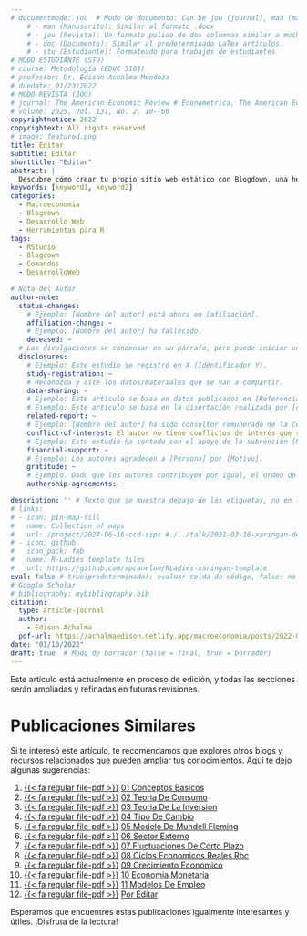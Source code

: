 ```yaml
---
# documentmode: jou  # Modo de documento: Can be jou (journal), man (manuscript), stu (student), or doc (document)
    # - man (Manuscrito): Similar al formato .docx
    # - jou (Revista): Un formato pulido de dos columnas similar a muchas revistas APA.
    # - doc (Documento): Similar al predeterminado LaTex artículos.
    # - stu (Estudiante): Formateado para trabajos de estudiantes
# MODO ESTUDIANTE (STU)
# course: Metodología (EDUC 5101)
# professor: Dr. Edison Achalma Mendoza
# duedate: 01/23/2022
# MODO REVISTA (JOU)
# journal: The American Economic Review # Econometrica, The American Economic Review, Revista de Economía, Revista de la CEPAL
# volume: 2025, Vol. 131, No. 2, 10--60
copyrightnotice: 2022
copyrightext: All rights reserved
# image: featured.png
title: Editar
subtitle: Editar
shorttitle: "Editar"
abstract: |
  Descubre cómo crear tu propio sitio web estático con Blogdown, una herramienta poderosa que combina R Markdown y Hugo. Aprende a usar comandos sencillos para personalizar, construir y alojar tu sitio web de manera fácil y rápida. ¡Comienza tu proyecto web hoy mismo!
keywords: [keyword1, keyword2]
categories:
  - Macroeconomia
  - Blogdown
  - Desarrollo Web
  - Herramientas para R
tags:
  - RStudio
  - Blogdown
  - Comandos
  - DesarrolloWeb

# Nota del Autor
author-note:
  status-changes: 
    # Ejemplo: [Nombre del autor] está ahora en [afiliación].
    affiliation-change: ~
    # Ejemplo: [Nombre del autor] ha fallecido.
    deceased: ~
  # Las divulgaciones se condensan en un párrafo, pero puede iniciar un campo con dos saltos de línea para separarlas: \n\nNew 
  disclosures:
    # Ejemplo: Este estudio se registró en X (Identificador Y).
    study-registration: ~
    # Reconozca y cite los datos/materiales que se van a compartir.
    data-sharing: ~
    # Ejemplo: Este artículo se basa en datos publicados en [Referencia].
    # Ejemplo: Este artículo se basa en la disertación realizada por [cita].
    related-report: ~
    # Ejemplo: [Nombre del autor] ha sido consultor remunerado de la Corporación X, que ha financiado este estudio.
    conflict-of-interest: El autor no tiene conflictos de interés que revelar.
    # Ejemplo: Este estudio ha contado con el apoyo de la subvención [Número de subvención] de [Fuente de financiación].
    financial-support: ~
    # Ejemplo: Los autores agradecen a [Persona] por [Motivo].
    gratitude: ~
    # Ejemplo. Dado que los autores contribuyen por igual, el orden de autoría se determinó mediante el lanzamiento de una moneda al aire.
    authorship-agreements: ~

description: '' # Texto que se muestra debajo de las etiquetas, no en la página del listado
# links:
# - icon: pin-map-fill
#   name: Collection of maps
#   url: /project/2024-06-16-ccd-sips #./../talk/2021-03-16-xaringan-deploy-demo/
# - icon: github
#   icon_pack: fab
#   name: R-Ladies template files
#   url: https://github.com/spcanelon/RLadies-xaringan-template
eval: false # true(predeterminado): evaluar celda de código, false: no evaluar la celda de código
# Google Scholar
# bibliography: mybibliography.bib
citation:
  type: article-journal
  author:
    - Edison Achalma
  pdf-url: https://achalmaedison.netlify.app/macroeconomia/posts/2022-01-10-08-ciclos-economicos-reales-rbc/index.pdf
date: "01/10/2022"
draft: true  # Modo de borrador (false = final, true = borrador)
---
```










Este artículo está actualmente en proceso de edición, y todas las secciones serán ampliadas y refinadas en futuras revisiones.


# Publicaciones Similares

Si te interesó este artículo, te recomendamos que explores otros blogs y recursos relacionados que pueden ampliar tus conocimientos. Aquí te dejo algunas sugerencias:


1. [{{< fa regular file-pdf >}}](https://achalmaedison.netlify.app/macroeconomia/posts/2021-07-19-01-conceptos-basicos/index.pdf) [01 Conceptos Basicos](https://achalmaedison.netlify.app/macroeconomia/posts/2021-07-19-01-conceptos-basicos)
2. [{{< fa regular file-pdf >}}](https://achalmaedison.netlify.app/macroeconomia/posts/2021-07-26-02-teoria-de-consumo/index.pdf) [02 Teoria De Consumo](https://achalmaedison.netlify.app/macroeconomia/posts/2021-07-26-02-teoria-de-consumo)
3. [{{< fa regular file-pdf >}}](https://achalmaedison.netlify.app/macroeconomia/posts/2021-08-02-03-teoria-de-la-inversion/index.pdf) [03 Teoria De La Inversion](https://achalmaedison.netlify.app/macroeconomia/posts/2021-08-02-03-teoria-de-la-inversion)
4. [{{< fa regular file-pdf >}}](https://achalmaedison.netlify.app/macroeconomia/posts/2021-08-09-04-tipo-de-cambio/index.pdf) [04 Tipo De Cambio](https://achalmaedison.netlify.app/macroeconomia/posts/2021-08-09-04-tipo-de-cambio)
5. [{{< fa regular file-pdf >}}](https://achalmaedison.netlify.app/macroeconomia/posts/2021-12-20-05-modelo-de-mundell-fleming/index.pdf) [05 Modelo De Mundell Fleming](https://achalmaedison.netlify.app/macroeconomia/posts/2021-12-20-05-modelo-de-mundell-fleming)
6. [{{< fa regular file-pdf >}}](https://achalmaedison.netlify.app/macroeconomia/posts/2021-12-27-06-sector-externo/index.pdf) [06 Sector Externo](https://achalmaedison.netlify.app/macroeconomia/posts/2021-12-27-06-sector-externo)
7. [{{< fa regular file-pdf >}}](https://achalmaedison.netlify.app/macroeconomia/posts/2022-01-03-07-fluctuaciones-de-corto-plazo/index.pdf) [07 Fluctuaciones De Corto Plazo](https://achalmaedison.netlify.app/macroeconomia/posts/2022-01-03-07-fluctuaciones-de-corto-plazo)
8. [{{< fa regular file-pdf >}}](https://achalmaedison.netlify.app/macroeconomia/posts/2022-01-10-08-ciclos-economicos-reales-rbc/index.pdf) [08 Ciclos Economicos Reales Rbc](https://achalmaedison.netlify.app/macroeconomia/posts/2022-01-10-08-ciclos-economicos-reales-rbc)
9. [{{< fa regular file-pdf >}}](https://achalmaedison.netlify.app/macroeconomia/posts/2022-01-17-09-crecimiento-economico/index.pdf) [09 Crecimiento Economico](https://achalmaedison.netlify.app/macroeconomia/posts/2022-01-17-09-crecimiento-economico)
10. [{{< fa regular file-pdf >}}](https://achalmaedison.netlify.app/macroeconomia/posts/2022-01-24-10-economia-monetaria/index.pdf) [10 Economia Monetaria](https://achalmaedison.netlify.app/macroeconomia/posts/2022-01-24-10-economia-monetaria)
11. [{{< fa regular file-pdf >}}](https://achalmaedison.netlify.app/macroeconomia/posts/2022-01-31-11-modelos-de-empleo/index.pdf) [11 Modelos De Empleo](https://achalmaedison.netlify.app/macroeconomia/posts/2022-01-31-11-modelos-de-empleo)
12. [{{< fa regular file-pdf >}}](https://achalmaedison.netlify.app/macroeconomia/posts/2024-03-31-por-editar/index.pdf) [Por Editar](https://achalmaedison.netlify.app/macroeconomia/posts/2024-03-31-por-editar)


Esperamos que encuentres estas publicaciones igualmente interesantes y útiles. ¡Disfruta de la lectura!

